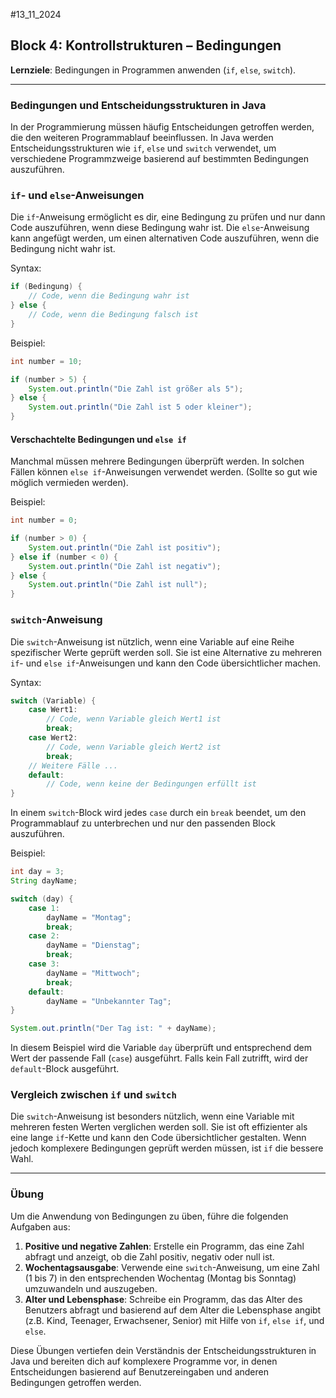 #13_11_2024
## Block 4: Kontrollstrukturen – Bedingungen

**Lernziele**: Bedingungen in Programmen anwenden (`if`, `else`, `switch`).

---

### Bedingungen und Entscheidungsstrukturen in Java

In der Programmierung müssen häufig Entscheidungen getroffen werden, die den weiteren Programmablauf beeinflussen. In Java werden Entscheidungsstrukturen wie `if`, `else` und `switch` verwendet, um verschiedene Programmzweige basierend auf bestimmten Bedingungen auszuführen.

### `if`- und `else`-Anweisungen

Die `if`-Anweisung ermöglicht es dir, eine Bedingung zu prüfen und nur dann Code auszuführen, wenn diese Bedingung wahr ist. Die `else`-Anweisung kann angefügt werden, um einen alternativen Code auszuführen, wenn die Bedingung nicht wahr ist.

Syntax:
```java
if (Bedingung) {
    // Code, wenn die Bedingung wahr ist
} else {
    // Code, wenn die Bedingung falsch ist
}
```

Beispiel:
```java
int number = 10;

if (number > 5) {
    System.out.println("Die Zahl ist größer als 5");
} else {
    System.out.println("Die Zahl ist 5 oder kleiner");
}
```

#### Verschachtelte Bedingungen und `else if`

Manchmal müssen mehrere Bedingungen überprüft werden. In solchen Fällen können `else if`-Anweisungen verwendet werden. (Sollte so gut wie möglich vermieden werden).

Beispiel:
```java
int number = 0;

if (number > 0) {
    System.out.println("Die Zahl ist positiv");
} else if (number < 0) {
    System.out.println("Die Zahl ist negativ");
} else {
    System.out.println("Die Zahl ist null");
}
```

### `switch`-Anweisung

Die `switch`-Anweisung ist nützlich, wenn eine Variable auf eine Reihe spezifischer Werte geprüft werden soll. Sie ist eine Alternative zu mehreren `if`- und `else if`-Anweisungen und kann den Code übersichtlicher machen.

Syntax:
```java
switch (Variable) {
    case Wert1:
        // Code, wenn Variable gleich Wert1 ist
        break;
    case Wert2:
        // Code, wenn Variable gleich Wert2 ist
        break;
    // Weitere Fälle ...
    default:
        // Code, wenn keine der Bedingungen erfüllt ist
}
```

In einem `switch`-Block wird jedes `case` durch ein `break` beendet, um den Programmablauf zu unterbrechen und nur den passenden Block auszuführen.

Beispiel:
```java
int day = 3;
String dayName;

switch (day) {
    case 1:
        dayName = "Montag";
        break;
    case 2:
        dayName = "Dienstag";
        break;
    case 3:
        dayName = "Mittwoch";
        break;
    default:
        dayName = "Unbekannter Tag";
}

System.out.println("Der Tag ist: " + dayName);
```

In diesem Beispiel wird die Variable `day` überprüft und entsprechend dem Wert der passende Fall (`case`) ausgeführt. Falls kein Fall zutrifft, wird der `default`-Block ausgeführt.

### Vergleich zwischen `if` und `switch`

Die `switch`-Anweisung ist besonders nützlich, wenn eine Variable mit mehreren festen Werten verglichen werden soll. Sie ist oft effizienter als eine lange `if`-Kette und kann den Code übersichtlicher gestalten. Wenn jedoch komplexere Bedingungen geprüft werden müssen, ist `if` die bessere Wahl.

---

### Übung

Um die Anwendung von Bedingungen zu üben, führe die folgenden Aufgaben aus:

1. **Positive und negative Zahlen**: Erstelle ein Programm, das eine Zahl abfragt und anzeigt, ob die Zahl positiv, negativ oder null ist.
2. **Wochentagsausgabe**: Verwende eine `switch`-Anweisung, um eine Zahl (1 bis 7) in den entsprechenden Wochentag (Montag bis Sonntag) umzuwandeln und auszugeben.
3. **Alter und Lebensphase**: Schreibe ein Programm, das das Alter des Benutzers abfragt und basierend auf dem Alter die Lebensphase angibt (z.B. Kind, Teenager, Erwachsener, Senior) mit Hilfe von `if`, `else if`, und `else`.

Diese Übungen vertiefen dein Verständnis der Entscheidungsstrukturen in Java und bereiten dich auf komplexere Programme vor, in denen Entscheidungen basierend auf Benutzereingaben und anderen Bedingungen getroffen werden.
